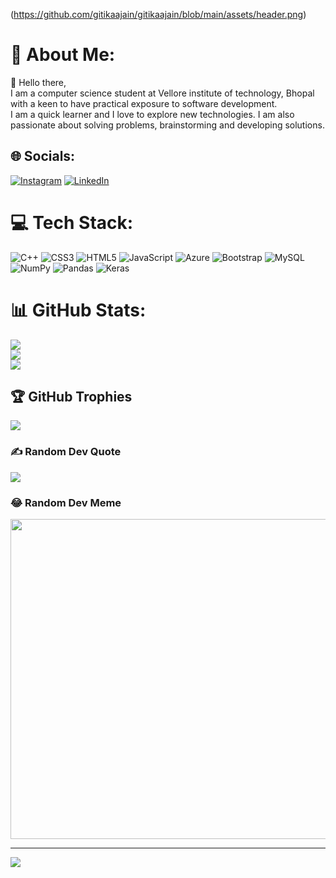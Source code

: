 (https://github.com/gitikaajain/gitikaajain/blob/main/assets/header.png)

# 💫 About Me:
🔭 Hello there, <br>I am a computer science student at Vellore institute of technology, Bhopal with a keen to have practical exposure to software development. <br>I am a quick learner and I love to explore new technologies. I am also passionate about solving problems, brainstorming and developing solutions.<br>


## 🌐 Socials:
[![Instagram](https://img.shields.io/badge/Instagram-%23E4405F.svg?logo=Instagram&logoColor=white)](https://instagram.com/gitikajainn) [![LinkedIn](https://img.shields.io/badge/LinkedIn-%230077B5.svg?logo=linkedin&logoColor=white)](https://linkedin.com/in/gitika-jain) 

# 💻 Tech Stack:
![C++](https://img.shields.io/badge/c++-%2300599C.svg?style=for-the-badge&logo=c%2B%2B&logoColor=white) ![CSS3](https://img.shields.io/badge/css3-%231572B6.svg?style=for-the-badge&logo=css3&logoColor=white) ![HTML5](https://img.shields.io/badge/html5-%23E34F26.svg?style=for-the-badge&logo=html5&logoColor=white) ![JavaScript](https://img.shields.io/badge/javascript-%23323330.svg?style=for-the-badge&logo=javascript&logoColor=%23F7DF1E) ![Azure](https://img.shields.io/badge/azure-%230072C6.svg?style=for-the-badge&logo=azure-devops&logoColor=white) ![Bootstrap](https://img.shields.io/badge/bootstrap-%23563D7C.svg?style=for-the-badge&logo=bootstrap&logoColor=white) ![MySQL](https://img.shields.io/badge/mysql-%2300f.svg?style=for-the-badge&logo=mysql&logoColor=white) ![NumPy](https://img.shields.io/badge/numpy-%23013243.svg?style=for-the-badge&logo=numpy&logoColor=white) ![Pandas](https://img.shields.io/badge/pandas-%23150458.svg?style=for-the-badge&logo=pandas&logoColor=white) ![Keras](https://img.shields.io/badge/Keras-%23D00000.svg?style=for-the-badge&logo=Keras&logoColor=white)
# 📊 GitHub Stats:
![](https://github-readme-stats.vercel.app/api?username=gitikaajain&theme=dracula&hide_border=false&include_all_commits=false&count_private=false)<br/>
![](https://github-readme-streak-stats.herokuapp.com/?user=gitikaajain&theme=dracula&hide_border=false)<br/>
![](https://github-readme-stats.vercel.app/api/top-langs/?username=gitikaajain&theme=dracula&hide_border=false&include_all_commits=false&count_private=false&layout=compact)

## 🏆 GitHub Trophies
![](https://github-profile-trophy.vercel.app/?username=gitikaajain&theme=darkhub&no-frame=false&no-bg=false&margin-w=4)

### ✍️ Random Dev Quote
![](https://quotes-github-readme.vercel.app/api?type=horizontal&theme=tokyonight)

### 😂 Random Dev Meme
<img src="https://random-memer.herokuapp.com/" width="512px"/>

---
[![](https://visitcount.itsvg.in/api?id=gitikaajain&icon=2&color=1)](https://visitcount.itsvg.in)

